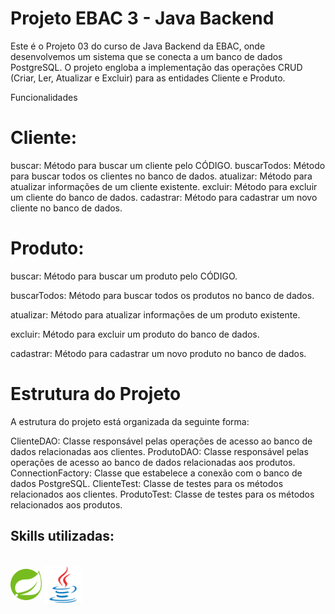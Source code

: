 # Projeto EBAC 3 - Java Backend

Este é o Projeto 03 do curso de Java Backend da EBAC, onde desenvolvemos um sistema que se conecta a um banco de dados PostgreSQL. O projeto engloba a implementação das operações CRUD (Criar, Ler, Atualizar e Excluir) para as entidades Cliente e Produto.

Funcionalidades

# Cliente:
buscar: Método para buscar um cliente pelo CÓDIGO.
buscarTodos: Método para buscar todos os clientes no banco de dados.
atualizar: Método para atualizar informações de um cliente existente.
excluir: Método para excluir um cliente do banco de dados.
cadastrar: Método para cadastrar um novo cliente no banco de dados.

# Produto:
buscar: Método para buscar um produto pelo CÓDIGO.

buscarTodos: Método para buscar todos os produtos no banco de dados.

atualizar: Método para atualizar informações de um produto existente.

excluir: Método para excluir um produto do banco de dados.

cadastrar: Método para cadastrar um novo produto no banco de dados.

# Estrutura do Projeto
A estrutura do projeto está organizada da seguinte forma:

ClienteDAO: Classe responsável pelas operações de acesso ao banco de dados relacionadas aos clientes.
ProdutoDAO: Classe responsável pelas operações de acesso ao banco de dados relacionadas aos produtos.
ConnectionFactory: Classe que estabelece a conexão com o banco de dados PostgreSQL.
ClienteTest: Classe de testes para os métodos relacionados aos clientes.
ProdutoTest: Classe de testes para os métodos relacionados aos produtos.

## Skills utilizadas:
<div style="display: inline_block"><br>
   <img align="center" alt="Spring" height="50" width="50" src="https://raw.githubusercontent.com/devicons/devicon/master/icons/spring/spring-original.svg">
  <img align="center" alt="Spring" height="60" width="60" src="https://raw.githubusercontent.com/devicons/devicon/master/icons/java/java-original.svg">
